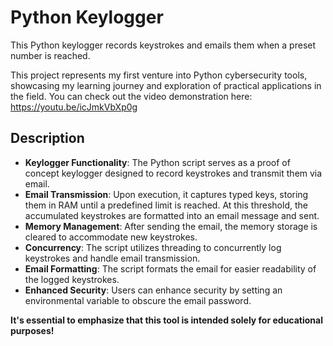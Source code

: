 # Python Keylogger

This Python keylogger records keystrokes and emails them when a preset number is reached.

This project represents my first venture into Python cybersecurity tools, showcasing my learning journey and exploration of practical applications in the field. You can check out the video demonstration here: https://youtu.be/icJmkVbXp0g

## Description

- **Keylogger Functionality**: The Python script serves as a proof of concept keylogger designed to record keystrokes and transmit them via email. 
- **Email Transmission**: Upon execution, it captures typed keys, storing them in RAM until a predefined limit is reached. At this threshold, the accumulated keystrokes are formatted into an email message and sent. 
- **Memory Management**: After sending the email, the memory storage is cleared to accommodate new keystrokes. 
- **Concurrency**: The script utilizes threading to concurrently log keystrokes and handle email transmission. 
- **Email Formatting**: The script formats the email for easier readability of the logged keystrokes. 
- **Enhanced Security**: Users can enhance security by setting an environmental variable to obscure the email password.

**It's essential to emphasize that this tool is intended solely for educational purposes!**
